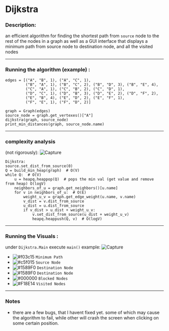 # Dijkstra

### Description:

an efficient algorithm for finding the shortest path from `source` node to the rest of the nodes in a graph
as well as a GUI interface that displays a minimum path from source node to destination node, and all the visited nodes

-------------------------------------------------------------------------------

### Running the algorithm (example) :

    edges = [("A", "B", 1), ("A", "C", 1),
             ("B", "A", 1), ("B", "C", 2), ("B", "D", 3), ("B", "E", 4),
             ("C", "A", 1), ("C", "B", 2), ("C", "D", 1),
             ("D", "C", 1), ("D", "B", 3), ("D", "E", 2), ("D", "F", 2),
             ("E", "B", 4), ("E", "D", 2), ("E", "F", 1),
             ("F", "E", 1), ("F", "D", 2)]

    graph = Graph(edges)
    source_node = graph.get_vertexes()["A"]
    dijkstra(graph, source_node)
    print_min_distances(graph, source_node.name)
  
-------------------------------------------------------------------------------
  
### complexity analysis
  (not rigorously):
  ![Capture](https://user-images.githubusercontent.com/45313790/95630833-36bcb200-0a8b-11eb-8417-f91872504541.JPG)

    
    
    Dijkstra:
    source.set_dist_from_source(0)
    Q = build_min_heap(graph)  # O(V)
    while Q:  # O(V)
        u = heapq.heappop(Q)  # pops the min val (get value and remove from heap) O(logV)
        neighbors_of_u = graph.get_neighbors()[u.name]
        for v in neighbors_of_u:  # O(E)
            weight_u_v = graph.get_edge_weight(u.name, v.name)
            v_dist = v.dist_from_source
            u_dist = u.dist_from_source
            if v_dist > u_dist + weight_u_v:
                v.set_dist_from_source(u_dist + weight_u_v)
                heapq.heappush(Q, v)  # O(logV)
 -------------------------------------------------------------------------------

### Running the Visuals :
under `Dijkstra.Main` execute `main()`
    example:
    ![Capture](https://user-images.githubusercontent.com/45313790/95908757-24ea5000-0da6-11eb-9e09-984ccb4eec93.JPG)
- ![#f03c15](https://via.placeholder.com/15/f03c15/000000?text=+) `Minimum Path`
- ![#c5f015](https://via.placeholder.com/15/c5f015/000000?text=+) `Source Node`
- ![#1589F0](https://via.placeholder.com/15/1589F0/000000?text=+) `Destination Node`
- ![#1589F0](https://via.placeholder.com/15/1589F0/000000?text=+) `Destination Node`
- ![#000000](https://via.placeholder.com/15/1589F0/000000?text=+) `Blocked Nodes`
- ![#F18E14](https://via.placeholder.com/15/1589F0/000000?text=+) `Visited Nodes`
    
 -------------------------------------------------------------------------------

### Notes
- there are a few bugs, that I havent fixed yet. some of which may cause the algorithm to fail, while other will crash the screen when clicking on some certain position.


